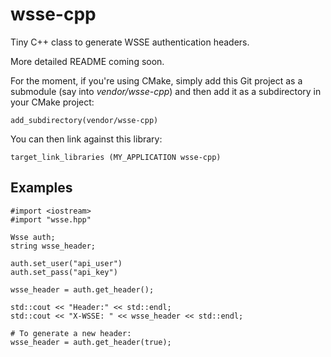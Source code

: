 wsse-cpp
========

Tiny C++ class to generate WSSE authentication headers.

More detailed README coming soon.

For the moment, if you're using CMake, simply add this Git project as a submodule (say into _vendor/wsse-cpp_) and then add it as a subdirectory in your CMake project:

```lang=cmake
add_subdirectory(vendor/wsse-cpp)
```

You can then link against this library:

```lang=cmake
target_link_libraries (MY_APPLICATION wsse-cpp)
```

## Examples

```lang=cpp
#import <iostream>
#import "wsse.hpp"

Wsse auth;
string wsse_header;

auth.set_user("api_user")
auth.set_pass("api_key")

wsse_header = auth.get_header();

std::cout << "Header:" << std::endl;
std::cout << "X-WSSE: " << wsse_header << std::endl;

# To generate a new header:
wsse_header = auth.get_header(true);
```
